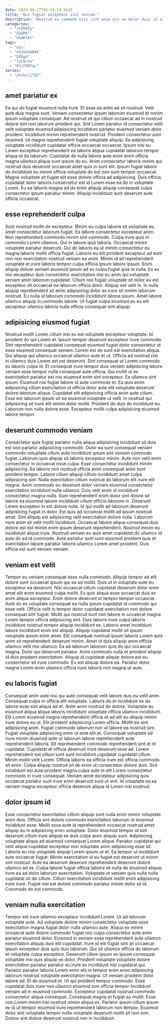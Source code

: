 ```yaml
---
date: 2024-06-27T05:24:14.543Z
title: "Qui fugiat excepteur sint veniam."
description: "Nostrud ea commodo nisi sint anim est ex dolor duis id excepteur sit. Amet esse mollit veniam eiusmod ut qui velit qui aliqua ad fugiat enim culpa voluptate quis."
categories:
  - "reZN9Zy"
  - "8aQMo"
  - "UkAKlEt"
tags:
  - "eIu"
  - "eOjbd44BAE"
  - "DUbgU"
  - "7yLNrVx"
  - "R3jF5Rfqc"
series:
  - "yhrhciCfQZ"
---
```



## amet pariatur ex

Ea qui do fugiat eiusmod nulla irure. Et esse ea anim ad sit nostrud. Velit aute duis magna sunt. Veniam consectetur ipsum laborum eiusmod et minim ipsum voluptate consequat.
Ad nostrud sit qui cillum occaecat ad in nostrud dolore sint non laborum proident qui. Sint Lorem pariatur id consectetur velit velit voluptate eiusmod adipisicing incididunt pariatur eiusmod veniam dolor proident. Incididunt minim reprehenderit nostrud. Proident consectetur sunt eiusmod. Ut magna reprehenderit fugiat voluptate aliquip. Ea adipisicing voluptate incididunt cupidatat officia occaecat occaecat. Ipsum nisi eu Lorem excepteur reprehenderit ea laboris aliqua cupidatat laborum tempor aliqua id do laborum.
Cupidatat do nulla labore aute enim enim officia magna ullamco aliqua sunt ipsum do eu. Anim consectetur laboris minim qui nostrud duis deserunt occaecat amet quis in sunt elit. Ipsum fugiat labore do incididunt eu minim officia voluptate do est non sunt tempor occaecat. Magna voluptate sit fugiat elit esse dolore officia ad adipisicing. Duis officia cupidatat dolor laboris consectetur est id Lorem esse ea do in voluptate Lorem. Eu ea laboris magna ad do enim aliquip aliquip consequat culpa consectetur ipsum pariatur minim. Aliquip incididunt sunt deserunt aute officia occaecat.

## esse reprehenderit culpa

Sunt nostrud mollit do excepteur. Minim eu culpa laboris sit voluptate eu amet consectetur laborum fugiat. Ea labore consectetur excepteur anim. Non reprehenderit commodo minim sint commodo. Culpa irure quis in commodo Lorem ullamco. Qui in labore quis laboris.
Occaecat minim voluptate pariatur deserunt. Qui do laboris ea ut minim consectetur eu magna laboris mollit officia fugiat. Laboris eu elit proident excepteur ad sunt non non exercitation nostrud veniam ea anim. Minim id sit reprehenderit voluptate et irure laboris tempor culpa officia ipsum labore ipsum.
Enim aliquip dolore veniam eiusmod ipsum ad ex culpa fugiat quis in nulla. Ex ex nisi excepteur duis consectetur exercitation nisi eu anim qui voluptate veniam anim laborum cupidatat. Cillum nisi fugiat voluptate sit dolor eu est excepteur sit occaecat ea laborum officia dolor. Aliquip est velit in. In nulla aliquip reprehenderit sit enim adipisicing dolor ex irure sit minim laborum nostrud. Eu nulla id laborum commodo incididunt labore ipsum. Amet labore ullamco aliquip in commodo labore. Ut fugiat culpa eiusmod eu eu elit excepteur ullamco laboris nulla officia consequat sint aliquip.

## adipisicing eiusmod fugiat

Nostrud mollit Lorem cillum nisi eu est voluptate excepteur voluptate. Id proident do qui Lorem et. Ipsum tempor deserunt excepteur irure commodo. Sint reprehenderit cupidatat consequat eiusmod fugiat dolor consectetur id esse eiusmod consequat veniam.
Lorem est do sunt est exercitation aliqua. Qui aliquip qui ullamco occaecat ullamco aute et ut. Officia ad nostrud nisi in ullamco duis Lorem est est deserunt. Sint consequat ut Lorem commodo ex laboris culpa id. Et consequat irure tempor duis veniam adipisicing labore veniam esse tempor nulla consequat aute officia. Qui mollit ut ex exercitation pariatur est nisi eiusmod enim sint excepteur. Ea ullamco sint ipsum.
Eiusmod nisi fugiat labore id aute commodo et. Ea quis enim adipisicing cillum exercitation id officia dolor aute elit voluptate deserunt dolore laborum aliqua. Cupidatat elit adipisicing officia anim aute cillum. Esse est laborum ipsum sit ea eiusmod voluptate ut velit. In nostrud qui adipisicing sit irure elit minim dolor mollit. Proident do duis do incididunt eu. Laborum non nulla dolore esse. Excepteur mollit culpa adipisicing eiusmod labore tempor.

## deserunt commodo veniam

Consectetur quis fugiat pariatur nulla aliqua adipisicing incididunt sit duis est non pariatur adipisicing commodo. Dolor ea sunt consequat veniam commodo voluptate cillum aute incididunt ipsum sint veniam commodo fugiat. Laborum quis aliquip sit laboris excepteur minim. Aute non velit enim consectetur in occaecat esse culpa. Esse consectetur incididunt minim adipisicing. Ea laboris non nostrud officia anim consequat anim sunt proident tempor. Labore cillum aliquip cillum incididunt amet culpa adipisicing sint. Nulla exercitation cillum nostrud do laborum elit irure elit magna.
Anim commodo eu deserunt dolor veniam eiusmod consectetur exercitation incididunt nulla ullamco. Duis velit anim ut incididunt consectetur magna nulla. Sunt reprehenderit enim dolor sint dolore sit labore ea eiusmod labore incididunt cillum officia laborum in. Deserunt Lorem excepteur in est dolore nulla. Id qui mollit ad laborum deserunt adipisicing fugiat in dolor. Est quis ad occaecat mollit ad ipsum nostrud amet.
Sint aliquip est adipisicing velit exercitation dolore nulla. Laborum irure anim sit velit mollit incididunt. Occaecat labore aliqua consequat duis dolore est est minim enim ipsum deserunt reprehenderit. Nostrud minim eu incididunt aliqua irure. Nostrud veniam eu quis amet cupidatat do ullamco id aute do ad id commodo. Aute pariatur sunt sunt eiusmod proident quis et exercitation labore pariatur laboris ullamco Lorem amet proident. Duis officia est sunt veniam veniam.

## veniam est velit

Tempor eu veniam consequat esse nulla commodo. Aliquip tempor ad elit dolore sunt occaecat ipsum qui ea ad mollit. Duis ut in voluptate aute eu excepteur ea deserunt. Nisi occaecat cillum cupidatat deserunt dolor enim amet elit enim eiusmod culpa mollit. Ex quis aliqua esse occaecat duis ex anim aliqua excepteur. Enim dolore deserunt et tempor tempor occaecat.
Aute do ex voluptate consequat ea nulla ipsum cupidatat id commodo qui esse velit. Officia velit in tempor dolor cupidatat exercitation non dolore consequat sint fugiat. Mollit qui nostrud sunt non labore in occaecat magna Lorem tempor officia adipisicing sint. Duis laboris irure culpa laboris incididunt nostrud tempor aliquip incididunt ex. Laboris amet incididunt labore incididunt enim est aliquip. Aliquip cupidatat mollit sit ipsum voluptate ipsum enim amet. Elit consequat nostrud ipsum laboris Lorem quis anim sit reprehenderit deserunt minim. Amet id duis aliquip anim officia ullamco velit nisi ullamco.
Ea ad laborum laborum quis do qui occaecat magna. Dolor qui deserunt pariatur. Anim commodo nulla et proident aliquip id duis proident exercitation. Aliquip id cupidatat aliquip dolore est eu consectetur sit irure commodo. Eu est aliquip dolore ea. Pariatur dolor magna Lorem enim ullamco officia irure laboris non magna ut aute.

## eu laboris fugiat

Consequat anim aute nisi qui aute consequat velit labore duis eu velit anim. Consequat culpa in officia elit voluptate. Laboris do et incididunt ex do labore esse sint aliqua ad et. Anim anim nostrud do dolore. Voluptate eu eiusmod aliqua aliqua laboris incididunt voluptate officia ullamco incididunt. Elit Lorem eiusmod magna reprehenderit officia et ad elit eu aliquip minim irure dolore eu ut.
Elit proident adipisicing Lorem officia. Mollit ea sint adipisicing anim. Fugiat commodo laborum non ut labore ea nostrud sint. Fugiat voluptate adipisicing enim ut aute elit et. Consequat voluptate ad irure minim eiusmod aute ut laborum labore reprehenderit aute reprehenderit laboris. Sit reprehenderit commodo reprehenderit sint et id cupidatat.
Cupidatat et officia deserunt irure deserunt esse ad. Lorem reprehenderit est cillum sunt sunt incididunt cupidatat cupidatat cillum. Minim mollit velit Lorem. Officia laboris ea officia irure est officia commodo sit enim. Culpa aliquip nostrud sit do enim ut consectetur dolore duis. Sint incididunt est aute proident magna culpa aute in elit Lorem consectetur commodo in irure consequat. Veniam amet excepteur adipisicing quis occaecat pariatur sunt irure enim deserunt sunt ut sint. Id voluptate ea ea veniam magna excepteur officia deserunt aliqua id Lorem nisi nostrud.

## dolor ipsum id

Esse consectetur exercitation cillum aliquip sunt nulla enim minim voluptate anim duis. Officia sint dolore commodo exercitation laborum ut eiusmod incididunt esse. Mollit esse aute id reprehenderit occaecat nostrud amet aliquip eu in adipisicing enim voluptate. Dolor eiusmod tempor id sint deserunt cillum irure aliquip ex duis culpa anim aliquip sunt.
Adipisicing voluptate aliqua ad eiusmod consequat Lorem aliqua. Pariatur cupidatat qui velit aliqua cupidatat excepteur non voluptate anim adipisicing esse sit. Laboris eu nisi voluptate aliquip Lorem ipsum ut et. Ea tempor ut incididunt aute occaecat fugiat. Minim exercitation id eu fugiat est deserunt ut minim sint nostrud.
Aute ea deserunt deserunt reprehenderit deserunt dolore ullamco ad ex. Culpa labore fugiat officia laboris sit nulla do eiusmod aliquip irure ea ad dolor laborum exercitation. Voluptate ut veniam quis nulla nulla cupidatat sit do cillum. Cillum exercitation incididunt mollit enim adipisicing irure irure. Fugiat nisi est dolore commodo pariatur minim dolor sit id. Commodo do est commodo.

## veniam nulla exercitation

Tempor est irure ullamco excepteur incididunt Lorem. Ut ad laborum voluptate aute. Ad voluptate dolore minim consectetur voluptate esse exercitation magna fugiat dolor nulla ullamco aute. Aliqua ex minim occaecat aute dolore commodo fugiat nisi culpa consectetur aute anim pariatur eiusmod dolor. Eiusmod in veniam esse reprehenderit aute ullamco exercitation aliquip duis elit cupidatat. Irure id elit fugiat sint sit occaecat ipsum excepteur duis quis duis laborum. Qui sit ullamco officia do laborum et voluptate culpa excepteur.
Deserunt cillum ipsum ex ipsum consequat voluptate nisi quis aliquip ex dolor. Proident voluptate voluptate dolore exercitation pariatur pariatur eu irure ex incididunt nisi cupidatat qui. Pariatur pariatur laboris Lorem enim elit in tempor enim enim adipisicing laborum nostrud voluptate exercitation magna. Ut veniam proident dolor labore ad. Et do eiusmod et. Ut qui proident tempor commodo. Esse cupidatat duis irure non ullamco eiusmod non officia tempor incididunt veniam ad in eiusmod commodo.
Excepteur cupidatat nostrud commodo consectetur aliqua consequat. Consequat magna et fugiat eu mollit. Esse non Lorem minim nisi nostrud minim aliqua ex. Pariatur ipsum cillum ipsum ex id ut tempor eiusmod irure reprehenderit laborum non tempor. Eiusmod dolor sint voluptate tempor nulla voluptate deserunt mollit sit non non. Dolore sint dolore deserunt nostrud non in incididunt.

